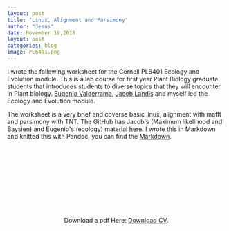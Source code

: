 ```yaml
---
layout: post
title: "Linux, Alignment and Parsimony"
author: "Jesus"
date: November 10,2018
layout: post
categories: blog
image: PL6401.png
---
```

I wrote the following worksheet for the Cornell PL6401 Ecology and Evolution module. This is a lab course for first year Plant Biology graduate students that introduces students to diverse topics that they will encounter in Plant biology. [Eugenio Valderrama](http://blogs.cornell.edu/specht/eugenio-valderrama/), [Jacob Landis](http://blogs.cornell.edu/specht/jacob-landis/) and myself led the Ecology and Evolution module. 

The worksheet is a very brief and coverse basic linux, alignment with mafft and parsimony with TNT. The GitHub has Jacob's (Maximum likelihood and Baysien) and Eugenio's (ecology) material [here](https://github.com/Jesusthebotanist/PLBIO6401_EcologyEvolution_Module_2019). I wrote this in Markdown and knitted this with Pandoc, you can find the [Markdown](https://github.com/Jesusthebotanist/PLBIO6401_EcologyEvolution_Module_2019/tree/master/Day1/markdownFiles).



<p align="center">
<object data="https://jesusthebotanist.github.io/assets/pdfs/Day1_Worksheet_LinuxAlignmentParsimony.pdf" type="application/pdf" width="700px" height="700px">
    <embed src="https://drive.google.com/viewerng/viewer?embedded=true&url=https://jesusthebotanist.github.io/assets/pdfs/Day1_Worksheet_LinuxAlignmentParsimony.pdf">
        <p> Download a pdf Here: <a href="https://jesusthebotanist.github.io/assets/pdfs/Day1_Worksheet_LinuxAlignmentParsimony.pdf.pdf">Download CV</a>.</p>
</object>
